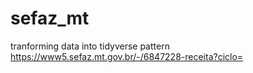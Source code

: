 # sefaz_mt
tranforming data into tidyverse pattern https://www5.sefaz.mt.gov.br/-/6847228-receita?ciclo=
